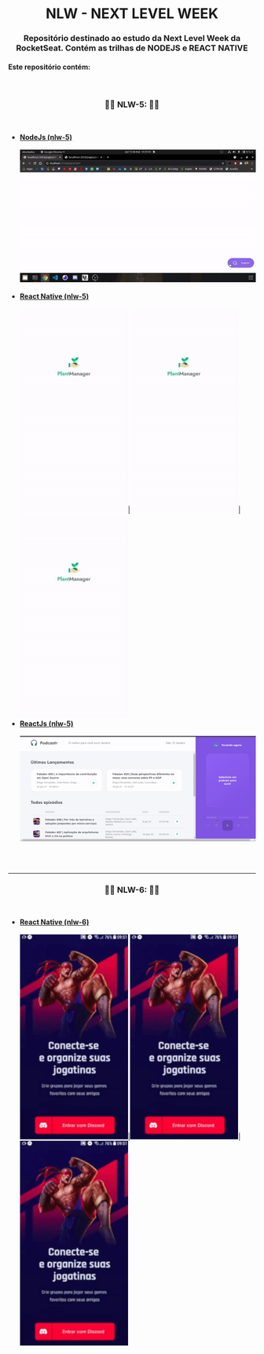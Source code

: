 <h1 align="center"> NLW - NEXT LEVEL WEEK</h1>
<h3 align="center">Repositório destinado ao estudo da Next Level Week da RocketSeat. Contém as trilhas de NODEJS e REACT NATIVE</h3>

<h4>Este repositório contém:</h4><br><h3 align="center">🚀🚀 NLW-5: 🚀🚀</h3><br>

- <b><a href="https://github.com/pablolucas890/nlw/tree/main/nlw-5/nodejs">NodeJs (nlw-5)</a></b><br><br><img src="./nlw-5/nodejs/gif.gif" width="800"><br><br>
- <b><a href="https://github.com/pablolucas890/nlw/tree/main/nlw-5/react-native">React Native (nlw-5)</a></b><br><br><img src="./nlw-5/react-native/gif.gif"  width="220">|<img src="./nlw-5/react-native/gif.gif" width="220">|<img src="./nlw-5/react-native/gif.gif" width="220">
- <b><a href="https://github.com/pablolucas890/nlw/tree/main/nlw-5/reactjs">ReactJs (nlw-5)</a></b><br><br><img src="./nlw-5/reactjs/gif.gif" width="800"><br><br>
<br>

---

<h3 align="center">🚀🚀 NLW-6: 🚀🚀</h3><br>

- <b><a href="https://github.com/pablolucas890/nlw/tree/main/nlw-6/react-native">React Native (nlw-6)</a></b><br><br><img src="./nlw-6/react-native/gif.gif" width="220">|<img src="./nlw-6/react-native/gif.gif" width="220">|<img src="./nlw-6/react-native/gif.gif" width="220">
